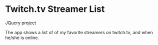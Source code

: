 
<h1>Twitch.tv Streamer List</h1>
<p> JQuery project </p>
<p>The app shows a list of of my favorite streamers on twitch.tv, and when he/she is online.</p>
